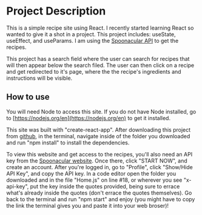 # Project Description

This is a simple recipe site using React. I recently started learning React so wanted to give it a shot in a project. This project  includes: useState, useEffect, and useParams. I am using the [Spoonacular API](https://spoonacular.com/food-api) to get the recipes.

This project has a search field where the user can search for recipes that will then appear below the search filed. The user can then click on a recipe and get redirected to it's page, where the the recipe's ingredients and instructions will be visible.

## How to use

You will need Node to access this site. If you do not have Node installed, go to [https://nodejs.org/en](https://nodejs.org/en) to get it installed.

This site was built with "create-react-app". After downloading this project from [github](https://github.com/RobertB512/react-recipes), in the terminal, navigate inside of the folder you downloaded and run "npm install" to install the dependencies.

To view this website and get access to the recipes, you'll also need an API key from the [Spoonacular website](https://spoonacular.com/food-api). Once there, click "START NOW", and create an account. After you're logged in, go to "Profile", click "Show/Hide API Key", and copy the API key. In a code editor open the folder you downloaded and in the file "Home.js" on line #18, or wherever you see "x-api-key", put the key inside the quotes provided, being sure to errace what's already inside the quotes (don't errace the quotes themselves). Go back to the terminal and run "npm start" and enjoy (you might have to copy the link the terminal gives you and paste it into your web broser)!
